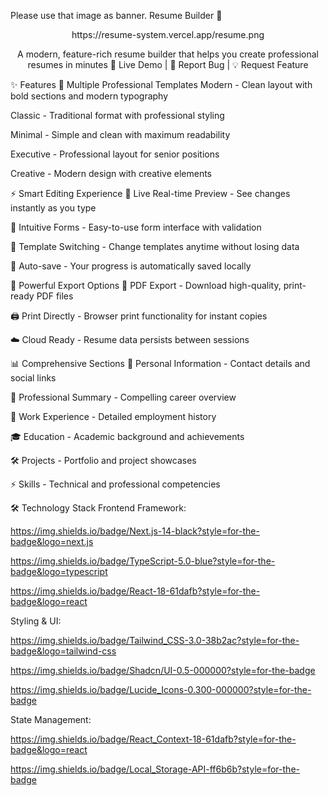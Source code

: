 Please use that image as banner.
Resume Builder 🚀

<div align="center">
https://resume-system.vercel.app/resume.png

A modern, feature-rich resume builder that helps you create professional resumes in minutes
🚀 Live Demo | 🐛 Report Bug | 💡 Request Feature

</div>
✨ Features
🎨 Multiple Professional Templates
Modern - Clean layout with bold sections and modern typography

Classic - Traditional format with professional styling

Minimal - Simple and clean with maximum readability

Executive - Professional layout for senior positions

Creative - Modern design with creative elements

⚡ Smart Editing Experience
🔴 Live Real-time Preview - See changes instantly as you type

📝 Intuitive Forms - Easy-to-use form interface with validation

🔄 Template Switching - Change templates anytime without losing data

💾 Auto-save - Your progress is automatically saved locally

🚀 Powerful Export Options
📄 PDF Export - Download high-quality, print-ready PDF files

🖨️ Print Directly - Browser print functionality for instant copies

☁️ Cloud Ready - Resume data persists between sessions

📊 Comprehensive Sections
👤 Personal Information - Contact details and social links

📝 Professional Summary - Compelling career overview

💼 Work Experience - Detailed employment history

🎓 Education - Academic background and achievements

🛠️ Projects - Portfolio and project showcases

⚡ Skills - Technical and professional competencies

🛠️ Technology Stack
Frontend Framework:

https://img.shields.io/badge/Next.js-14-black?style=for-the-badge&logo=next.js

https://img.shields.io/badge/TypeScript-5.0-blue?style=for-the-badge&logo=typescript

https://img.shields.io/badge/React-18-61dafb?style=for-the-badge&logo=react

Styling & UI:

https://img.shields.io/badge/Tailwind_CSS-3.0-38b2ac?style=for-the-badge&logo=tailwind-css

https://img.shields.io/badge/Shadcn/UI-0.5-000000?style=for-the-badge

https://img.shields.io/badge/Lucide_Icons-0.300-000000?style=for-the-badge

State Management:

https://img.shields.io/badge/React_Context-18-61dafb?style=for-the-badge&logo=react

https://img.shields.io/badge/Local_Storage-API-ff6b6b?style=for-the-badge
